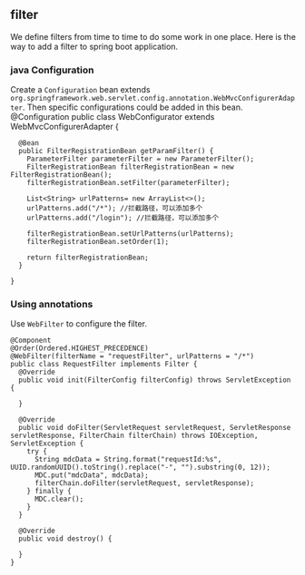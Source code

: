 ## filter
We define filters from time to time to do some work in one place. Here is the way to add a filter to spring boot 
application.
### java Configuration
Create a `Configuration` bean extends `org.springframework.web.servlet.config.annotation.WebMvcConfigurerAdapter`. 
Then specific configurations could be added in this bean.
    @Configuration
    public class WebConfigurator extends WebMvcConfigurerAdapter {
    
      @Bean
      public FilterRegistrationBean getParamFilter() {
        ParameterFilter parameterFilter = new ParameterFilter();
        FilterRegistrationBean filterRegistrationBean = new FilterRegistrationBean();
        filterRegistrationBean.setFilter(parameterFilter);
    
        List<String> urlPatterns= new ArrayList<>();
        urlPatterns.add("/*"); //拦截路径，可以添加多个
        urlPatterns.add("/login"); //拦截路径，可以添加多个
    
        filterRegistrationBean.setUrlPatterns(urlPatterns);
        filterRegistrationBean.setOrder(1);
    
        return filterRegistrationBean;
      }
    
    }
    
### Using annotations
Use `WebFilter` to configure the filter.
   ```
   @Component
   @Order(Ordered.HIGHEST_PRECEDENCE)
   @WebFilter(filterName = "requestFilter", urlPatterns = "/*")
   public class RequestFilter implements Filter {
     @Override
     public void init(FilterConfig filterConfig) throws ServletException {
   
     }
   
     @Override
     public void doFilter(ServletRequest servletRequest, ServletResponse servletResponse, FilterChain filterChain) throws IOException, ServletException {
       try {
         String mdcData = String.format("requestId:%s", UUID.randomUUID().toString().replace("-", "").substring(0, 12));
         MDC.put("mdcData", mdcData);
         filterChain.doFilter(servletRequest, servletResponse);
       } finally {
         MDC.clear();
       }
     }
   
     @Override
     public void destroy() {
   
     }
   }
